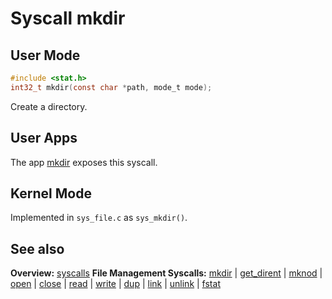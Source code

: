# Syscall mkdir

## User Mode

```C
#include <stat.h>
int32_t mkdir(const char *path, mode_t mode);
```

Create a directory.

## User Apps

The app [mkdir](../../userspace/bin/mkdir.md) exposes this syscall.

## Kernel Mode

Implemented in `sys_file.c` as `sys_mkdir()`. 

## See also

**Overview:** [syscalls](syscalls.md)
**File Management Syscalls:**
[mkdir](mkdir.md) | [get_dirent](get_dirent.md) | [mknod](mknod.md) | [open](open.md) | [close](close.md) | [read](read.md) | [write](write.md) | [dup](dup.md) | [link](link.md) | [unlink](unlink.md) | [fstat](fstat.md)
